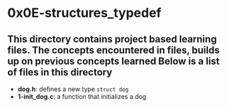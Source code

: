 # 0x0E-structures_typedef
This directory contains project based learning files.
The concepts encountered in files, builds up on previous concepts learned
Below is a list of files in this directory
---
- **dog.h**: defines a new type `struct dog`
- **1-init_dog.c**: a function that initializes a dog

